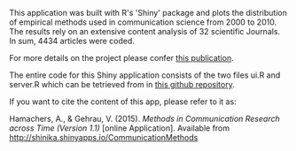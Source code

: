 This application was built with R's 'Shiny' package and plots the distribution of empirical methods used in communication science from 2000 to 2010. The results rely on an extensive content analysis of 32 scientific Journals. In sum, 4434 articles were coded.

For more details on the project please confer [this publication](http://www.halem-verlag.de/2014/beobachtungsverfahren-in-der-kommunikationswissenschaft/).

The entire code for this Shiny application consists of the two files ui.R and server.R which can be tetrieved from in [this github repository](https://github.com/BriGitBardot/CommunicationMethods).

If you want to cite the content of this app, please refer to it as: 

Hamachers, A., & Gehrau, V. (2015). *Methods in Communication Research across Time (Version 1.1)* [online Application]. Available from http://shinika.shinyapps.io/CommunicationMethods